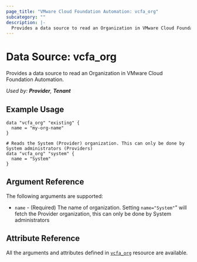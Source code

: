 ```yaml
---
page_title: "VMware Cloud Foundation Automation: vcfa_org"
subcategory: ""
description: |-
  Provides a data source to read an Organization in VMware Cloud Foundation Automation.
---
```


# Data Source: vcfa_org

Provides a data source to read an Organization in VMware Cloud Foundation Automation.

_Used by: **Provider**, **Tenant**_

## Example Usage

```hcl
data "vcfa_org" "existing" {
  name = "my-org-name"
}

# Reads the System (Provider) organization. This can only be done by System administrators (Providers)
data "vcfa_org" "system" {
  name = "System"
}
```

## Argument Reference

The following arguments are supported:

- `name` - (Required) The name of organization. Setting `name="System"`" will fetch the Provider organization,
  this can only be done by System administrators

## Attribute Reference

All the arguments and attributes defined in
[`vcfa_org`](/providers/vmware/vcfa/latest/docs/resources/org) resource are available.
